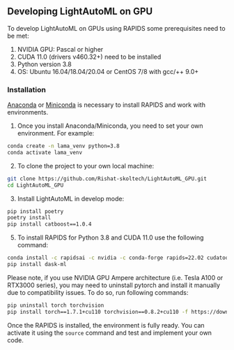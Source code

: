 ## Developing LightAutoML on GPU

To develop LightAutoML on GPUs using RAPIDS some prerequisites need to be met:
1. NVIDIA GPU: Pascal or higher
2. CUDA 11.0 (drivers v460.32+) need to be installed
3. Python version 3.8
4. OS: Ubuntu 16.04/18.04/20.04 or CentOS 7/8 with gcc/++ 9.0+

### Installation

[Anaconda](https://www.anaconda.com/products/individual#download-section) or [Miniconda](https://docs.conda.io/en/latest/miniconda.html) is necessary to install RAPIDS and work with environments.

1. Once you install Anaconda/Miniconda, you need to set your own environment. For example:
```bash
conda create -n lama_venv python=3.8
conda activate lama_venv
```

2. To clone the project to your own local machine:
```bash
git clone https://github.com/Rishat-skoltech/LightAutoML_GPU.git
cd LightAutoML_GPU
```

3. Install LightAutoML in develop mode:
```bash
pip install poetry
poetry install
pip install catboost==1.0.4
```


5. To install RAPIDS for Python 3.8 and CUDA 11.0 use the following command:
```bash
conda install -c rapidsai -c nvidia -c conda-forge rapids=22.02 cudatoolkit=11.0
pip install dask-ml
```
Please note, if you use NVIDIA GPU Ampere architecture (i.e. Tesla A100 or RTX3000 series), you may need to uninstall pytorch and install it manually 
due to compatibility issues. To do so, run following commands:
```bash
pip uninstall torch torchvision
pip install torch==1.7.1+cu110 torchvision==0.8.2+cu110 -f https://download.pytorch.org/whl/torch_stable.html
```

Once the RAPIDS is installed, the environment is fully ready. You can activate it using the `source` command and test and implement your own code.

